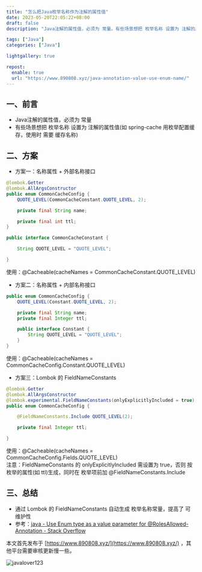 ```yaml
---
title: "怎么把Java枚举名称作为注解的属性值"
date: 2023-05-20T22:05:22+08:00
draft: false
description: "Java注解的属性值，必须为 常量。有些场景想把 枚举名称 设置为 注解的属性值(如 spring-cache 用枚举配置缓存，使用时 需要 缓存名称)"

tags: ["Java"]
categories: ["Java"]

lightgallery: true

repost:
  enable: true
  url: "https://www.890808.xyz/java-annotation-value-use-enum-name/"
---
```


<!--more-->

## 一、前言
- Java注解的属性值，必须为 常量
- 有些场景想把 枚举名称 设置为 注解的属性值(如 spring-cache 用枚举配置缓存，使用时 需要 缓存名称)

## 二、方案
- 方案一：名称属性 + 外部名称接口
```java
@lombok.Getter
@lombok.AllArgsConstructor
public enum CommonCacheConfig {
    QUOTE_LEVEL(CommonCacheConstant.QUOTE_LEVEL, 2);

    private final String name;

    private final int ttl;
}
```

```java
public interface CommonCacheConstant {

    String QUOTE_LEVEL = "QUOTE_LEVEL";

}
```
使用：@Cacheable(cacheNames = CommonCacheConstant.QUOTE_LEVEL)

- 方案二：名称属性 + 内部名称接口
```java
public enum CommonCacheConfig {
    QUOTE_LEVEL(Constant.QUOTE_LEVEL, 2);

    private final String name;
    private final Integer ttl;

    public interface Constant {
        String QUOTE_LEVEL = "QUOTE_LEVEL";
    }
}
```
使用：@Cacheable(cacheNames = CommonCacheConfig.Constant.QUOTE_LEVEL)

- 方案三：Lombok 的 FieldNameConstants
```java
@lombok.Getter
@lombok.AllArgsConstructor
@lombok.experimental.FieldNameConstants(onlyExplicitlyIncluded = true)
public enum CommonCacheConfig {

	@FieldNameConstants.Include QUOTE_LEVEL(2);

	private final Integer ttl;

}
```
使用：@Cacheable(cacheNames = CommonCacheConfig.Fields.QUOTE_LEVEL)  
注意：FieldNameConstants 的 onlyExplicitlyIncluded 需设置为 true，否则 按枚举的属性(如 ttl)生成，同时在 枚举项前加 @FieldNameConstants.Include

## 三、总结
- 通过 Lombok 的 FieldNameConstants 自动生成 枚举名称常量，提高了 可维护性
- 参考：[java - Use Enum type as a value parameter for @RolesAllowed-Annotation - Stack Overflow](https://stackoverflow.com/questions/3271659/use-enum-type-as-a-value-parameter-for-rolesallowed-annotation/45800305#45800305)

本文首先发布于 [https://www.890808.xyz/](https://www.890808.xyz/) ，其他平台需要审核更新慢一些。

![javalover123](https://img.890808.xyz/file/javalover123/2023/04/688b88cfd4ed9f6fcd56828b849ce47c.jpg)
